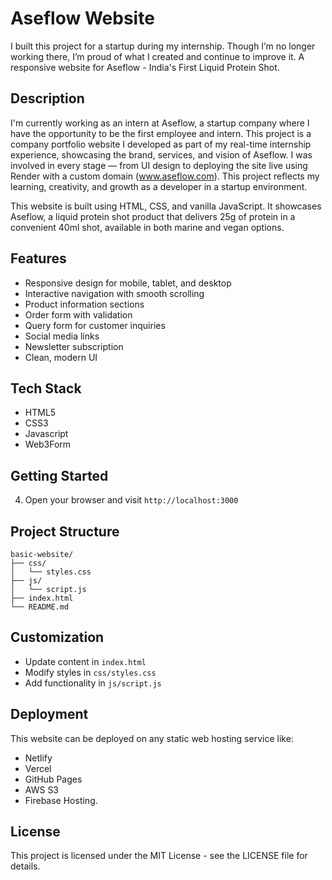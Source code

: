 # Aseflow Website

I built this project for a startup during my internship. Though I’m no longer working there, I’m proud of what I created and continue to improve it.
A responsive website for Aseflow - India's First Liquid Protein Shot.

## Description
I'm currently working as an intern at Aseflow, a startup company where I have the opportunity to be the first employee and intern.
This project is a company portfolio website I developed as part of my real-time internship experience, showcasing the brand, services, and vision of Aseflow.
I was involved in every stage — from UI design to deploying the site live using Render with a custom domain (www.aseflow.com).
This project reflects my learning, creativity, and growth as a developer in a startup environment.

This website is built using HTML, CSS, and vanilla JavaScript. It showcases Aseflow, a liquid protein shot product that delivers 25g of protein in a convenient 40ml shot, available in both marine and vegan options.

## Features

- Responsive design for mobile, tablet, and desktop
- Interactive navigation with smooth scrolling
- Product information sections
- Order form with validation
- Query form for customer inquiries
- Social media links
- Newsletter subscription
- Clean, modern UI

## Tech Stack

- HTML5
- CSS3
- Javascript
- Web3Form

## Getting Started


4. Open your browser and visit `http://localhost:3000`

## Project Structure

```
basic-website/
├── css/
│   └── styles.css
├── js/
│   └── script.js
├── index.html
└── README.md
```

## Customization

- Update content in `index.html`
- Modify styles in `css/styles.css`
- Add functionality in `js/script.js`

## Deployment

This website can be deployed on any static web hosting service like:

- Netlify
- Vercel
- GitHub Pages
- AWS S3
- Firebase Hosting.

## License

This project is licensed under the MIT License - see the LICENSE file for details.


